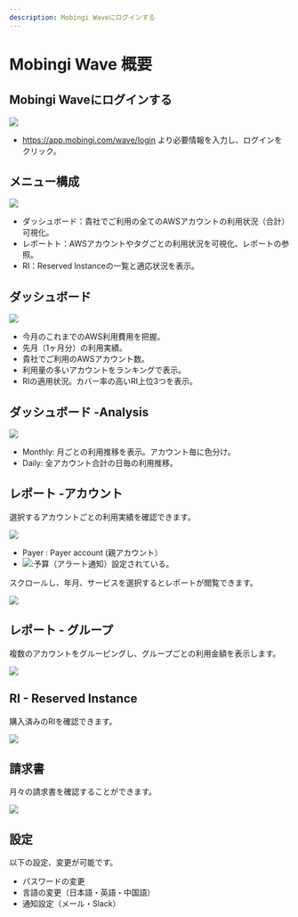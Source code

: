 ```yaml
---
description: Mobingi Waveにログインする
---
```


# Mobingi Wave 概要

## Mobingi Waveにログインする

![](../.gitbook/assets/wave01.png)

* https://app.mobingi.com/wave/login より必要情報を入力し、ログインをクリック。

## メニュー構成

![](../.gitbook/assets/snip20180720_21.png)

* ダッシュボード：貴社でご利用の全てのAWSアカウントの利用状況（合計）可視化。
* レポートト：AWSアカウントやタグごとの利用状況を可視化、レポートの参照。
* RI：Reserved Instanceの一覧と適応状況を表示。

## ダッシュボード

![](../.gitbook/assets/snip20180720_19.png)

* 今月のこれまでのAWS利用費用を把握。
* 先月（1ヶ月分）の利用実績。
* 貴社でご利用のAWSアカウント数。
* 利用量の多いアカウントをランキングで表示。
* RIの適用状況。カバー率の高いRI上位3つを表示。

## ダッシュボード -Analysis

![](../.gitbook/assets/wave05.png)

* Monthly: 月ごとの利用推移を表示。アカウント毎に色分け。
* Daily: 全アカウント合計の日毎の利用推移。

## レポート -アカウント

選択するアカウントごとの利用実績を確認できます。

![](../.gitbook/assets/snip20180720_23.png)

* Payer : Payer account \(親アカウント）
* ![](../.gitbook/assets/screen-shot-2018-06-11-at-13.58.08.png):予算（アラート通知）設定されている。

スクロールし、年月、サービスを選択するとレポートが閲覧できます。

![](../.gitbook/assets/snip20180720_24.png)

## レポート - グループ

複数のアカウントをグルーピングし、グループごとの利用金額を表示します。 

![](../.gitbook/assets/snip20180720_26.png)



## RI - Reserved Instance

購入済みのRIを確認できます。

![](../.gitbook/assets/wave_ri.png)

## 請求書

月々の請求書を確認することができます。

![](../.gitbook/assets/wave_invoice.png)

## 設定

以下の設定、変更が可能です。

* パスワードの変更
* 言語の変更（日本語・英語・中国語）
* 通知設定（メール・Slack）

